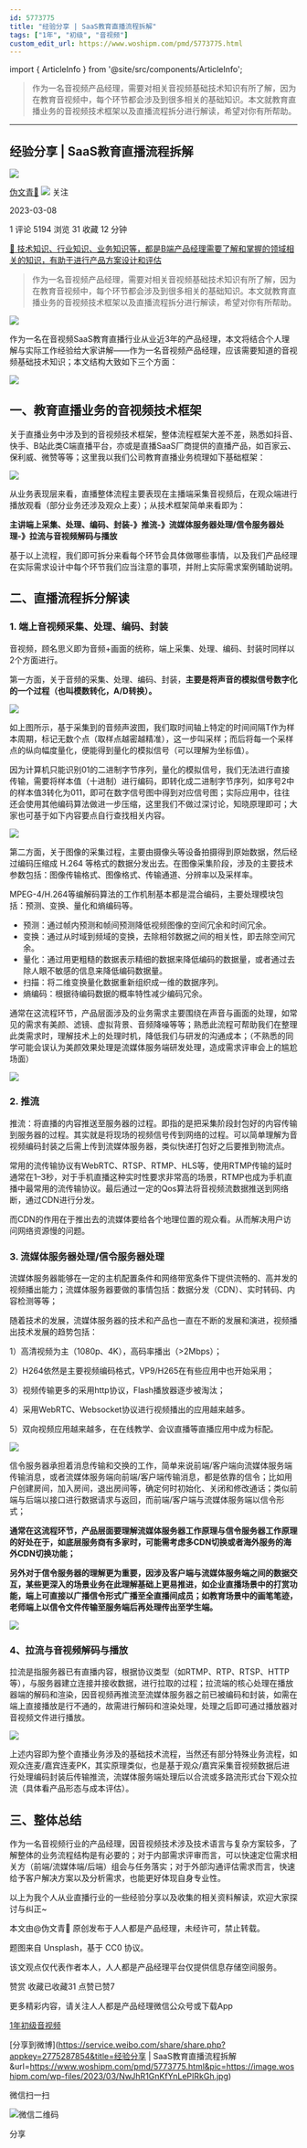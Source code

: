 ```yaml
---
id: 5773775
title: "经验分享 | SaaS教育直播流程拆解"
tags: ["1年", "初级", "音视频"]
custom_edit_url: https://www.woshipm.com/pmd/5773775.html
---
```

import { ArticleInfo } from '@site/src/components/ArticleInfo';

<ArticleInfo
    author="伪文青💯"
    authorLink="https://www.woshipm.com/u/306316"
    published="2023-03-08"
    views={5194}
    comments={1}
    collects={31}
/>

> 作为一名音视频产品经理，需要对相关音视频基础技术知识有所了解，因为在教育音视频中，每个环节都会涉及到很多相关的基础知识。本文就教育直播业务的音视频技术框架以及直播流程拆分进行解读，希望对你有所帮助。

---

## 经验分享 | SaaS教育直播流程拆解

[![](https://static.woshipm.com/view/woshipm_api_def_20230306152525_1170.jpeg?imageView2/1/w/72/h/72/q/100)](https://www.woshipm.com/u/306316)

[伪文青💯](https://www.woshipm.com/u/306316) ![](https://static.woshipm.com/tag/1101_1@2x.png) 关注

2023-03-08

1 评论 5194 浏览 31 收藏 12 分钟

[🔗 技术知识、行业知识、业务知识等，都是B端产品经理需要了解和掌握的领域相关的知识，有助于进行产品方案设计和评估](https://ke.qidianla.com/courses/bcpm)

> 作为一名音视频产品经理，需要对相关音视频基础技术知识有所了解，因为在教育音视频中，每个环节都会涉及到很多相关的基础知识。本文就教育直播业务的音视频技术框架以及直播流程拆分进行解读，希望对你有所帮助。

![](https://image.woshipm.com/wp-files/2023/03/NwJhR1GnKfYnLePIRkGh.jpg)

作为一名在音视频SaaS教育直播行业从业近3年的产品经理，本文将结合个人理解与实际工作经验给大家讲解——作为一名音视频产品经理，应该需要知道的音视频基础技术知识；本文结构大致如下三个方面：

![](https://image.woshipm.com/wp-files/2023/03/oKQVeJ99Jci7n5Al6RzV.png)

## 一、教育直播业务的音视频技术框架

关于直播业务中涉及到的音视频技术框架，整体流程框架大差不差，熟悉如抖音、快手、B站此类C端直播平台，亦或是直播SaaS厂商提供的直播产品，如百家云、保利威、微赞等等；这里我以我们公司教育直播业务梳理如下基础框架：

![](https://image.woshipm.com/wp-files/2023/03/qw48v8n4AtKpURkjdzYo.png)

从业务表现层来看，直播整体流程主要表现在主播端采集音视频后，在观众端进行播放观看（部分业务还涉及观众上麦）；从技术框架简单来看即为：

**主讲端上采集、处理、编码、封装-》推流-》流媒体服务器处理/信令服务器处理-》拉流与音视频解码与播放**

基于以上流程，我们即可拆分来看每个环节会具体做哪些事情，以及我们产品经理在实际需求设计中每个环节我们应当注意的事项，并附上实际需求案例辅助说明。

## 二、直播流程拆分解读

### 1\. 端上音视频采集、处理、编码、封装

音视频，顾名思义即为音频+画面的统称，端上采集、处理、编码、封装时同样以2个方面进行。

第一方面，关于音频的采集、处理、编码、封装，**主要是将声音的模拟信号数字化的一个过程（也叫模数转化，A/D转换）。**

![](https://image.woshipm.com/wp-files/2023/03/SQ140X0nZdSjX1nMIaEX.png)

如上图所示，基于采集到的音频声波图，我们取时间轴上特定的时间间隔T作为样本周期，标记无数个点（取样点越密越精准），这一步叫采样；而后将每一个采样点的纵向幅度量化，便能得到量化的模拟信号（可以理解为坐标值）。

因为计算机只能识别01的二进制字节序列，量化的模拟信号，我们无法进行直接传输，需要将样本值（十进制）进行编码，即转化成二进制字节序列，如序号2中的样本值3转化为011，即可在数字信号图中得到对应信号图；实际应用中，往往还会使用其他编码算法做进一步压缩，这里我们不做过深讨论，知晓原理即可；大家也可基于如下内容要点自行查找相关内容。

![](https://image.woshipm.com/wp-files/2023/03/4rHv5AASReiaH7M9ADjT.png)

第二方面，关于图像的采集过程，主要由摄像头等设备拍摄得到原始数据，然后经过编码压缩成 H.264 等格式的数据分发出去。在图像采集阶段，涉及的主要技术参数包括：图像传输格式、图像格式、传输通道、分辨率以及采样率。

MPEG-4/H.264等编解码算法的工作机制基本都是混合编码，主要处理模块包括：预测、变换、量化和熵编码等。

*   预测：通过帧内预测和帧间预测降低视频图像的空间冗余和时间冗余。
*   变换：通过从时域到频域的变换，去除相邻数据之间的相关性，即去除空间冗余。
*   量化：通过用更粗糙的数据表示精细的数据来降低编码的数据量，或者通过去除人眼不敏感的信息来降低编码数据量。
*   扫描：将二维变换量化数据重新组织成一维的数据序列。
*   熵编码：根据待编码数据的概率特性减少编码冗余。

通常在这流程环节，产品层面涉及的业务需求主要围绕在声音与画面的处理，如常见的需求有美颜、滤镜、虚拟背景、音频降噪等等；熟悉此流程可帮助我们在整理此类需求时，理解技术上的处理时机，降低我们与研发的沟通成本；（不熟悉的同学可能会误认为美颜效果处理是流媒体服务端研发处理，造成需求评审会上的尴尬场面）

![](https://image.woshipm.com/wp-files/2023/03/4MgRPP4740nnkqTAa5aV.png)

### 2\. 推流

推流：将直播的内容推送至服务器的过程。即指的是把采集阶段封包好的内容传输到服务器的过程。其实就是将现场的视频信号传到网络的过程。可以简单理解为音视频编码封装之后需上传到流媒体服务器，类似快递打包好之后要推到物流点。

常用的流传输协议有WebRTC、RTSP、RTMP、HLS等，使用RTMP传输的延时通常在1–3秒，对于手机直播这种实时性要求非常高的场景，RTMP也成为手机直播中最常用的流传输协议。最后通过一定的Qos算法将音视频流数据推送到网络断，通过CDN进行分发。

而CDN的作用在于推出去的流媒体要给各个地理位置的观众看。从而解决用户访问网络资源慢的问题。

### 3\. 流媒体服务器处理/信令服务器处理

流媒体服务器能够在一定的主机配置条件和网络带宽条件下提供流畅的、高并发的视频播出能力；流媒体服务器要做的事情包括：数据分发（CDN）、实时转码、内容检测等等；

随着技术的发展，流媒体服务器的技术和产品也一直在不断的发展和演进，视频播出技术发展的趋势包括：

1）高清视频为主（1080p、4K），高码率播出（>2Mbps）；

2）H264依然是主要视频编码格式，VP9/H265在有些应用中也开始采用；

3）视频传输更多的采用http协议，Flash播放器逐步被淘汰；

4）采用WebRTC、Websocket协议进行视频播出的应用越来越多。

5）双向视频应用越来越多，在在线教学、会议直播等直播应用中成为标配。

![](https://image.woshipm.com/wp-files/2023/03/7IPFwqq8G4hP8qaOctuZ.png)

信令服务器承担着消息传输和交换的工作，简单来说前端/客户端向流媒体服务端传输消息，或者流媒体服务端向前端/客户端传输消息，都是依靠的信令；比如用户创建房间，加入房间，退出房间等，确定何时初始化、关闭和修改通话；类似前端与后端以接口进行数据请求与返回，而前端/客户端与流媒体服务端以信令形式；

**通常在这流程环节，产品层面要理解流媒体服务器工作原理与信令服务器工作原理的好处在于，如底层服务商有多家时，可能需考虑多CDN切换或者海外服务的海外CDN切换功能；**

**另外对于信令服务器的理解更为重要，因涉及客户端与流媒体服务端之间的数据交互，某些更深入的场景业务在此理解基础上更易推进，如企业直播场景中的打赏功能，端上可直接以广播信令形式广播至全直播间成员；如教育场景中的画笔笔迹，老师端上以信令文件传输至服务端后再处理传出至学生端。**

![](https://image.woshipm.com/wp-files/2023/03/VOqYoQYM0JnG2VCyXLCW.png)

### 4、拉流与音视频解码与播放

拉流是指服务器已有直播内容，根据协议类型（如RTMP、RTP、RTSP、HTTP等），与服务器建立连接并接收数据，进行拉取的过程；拉流端的核心处理在播放器端的解码和渲染，因音视频再推流至流媒体服务器之前已被编码和封装，如需在端上直接播放是行不通的，故需进行解码和渲染处理，处理之后即可通过播放器对音视频文件进行播放。

![](https://image.woshipm.com/wp-files/2023/03/FRIs00AkZsgbzLsOUFJs.png)

上述内容即为整个直播业务涉及的基础技术流程，当然还有部分特殊业务流程，如观众连麦/嘉宾连麦PK，其实原理类似，也是基于观众/嘉宾采集音视频数据后进行处理编码封装后传输推流，流媒体服务端处理后以合流或多路流形式台下观众拉流（具体看产品形态与成本评估）。

## 三、整体总结

作为一名音视频行业的产品经理，因音视频技术涉及技术语言与复杂方案较多，了解整体的业务流程结构是有必要的；对于内部需求评审而言，可以快速定位需求相关方（前端/流媒体端/后端）组会与任务落实；对于外部沟通评估需求而言，快速给予客户解决方案以及分析需求，也能更好体现自身专业性。

以上为我个人从业直播行业的一些经验分享以及收集的相关资料解读，欢迎大家探讨与纠正~

本文由@伪文青💯 原创发布于人人都是产品经理，未经许可，禁止转载。

题图来自 Unsplash，基于 CC0 协议。

该文观点仅代表作者本人，人人都是产品经理平台仅提供信息存储空间服务。

赞赏 收藏已收藏31 点赞已赞7

更多精彩内容，请关注人人都是产品经理微信公众号或下载App

[1年](https://www.woshipm.com/tag/1%e5%b9%b4)[初级](https://www.woshipm.com/tag/%e5%88%9d%e7%ba%a7)[音视频](https://www.woshipm.com/tag/%e9%9f%b3%e8%a7%86%e9%a2%91)

[分享到微博](https://service.weibo.com/share/share.php?appkey=2775287854&title=经验分享 | SaaS教育直播流程拆解&url=https://www.woshipm.com/pmd/5773775.html&pic=https://image.woshipm.com/wp-files/2023/03/NwJhR1GnKfYnLePIRkGh.jpg)

微信扫一扫

![微信二维码](https://api.pwmqr.com/qrcode/create/?url=https://www.woshipm.com/pmd/5773775.html)

分享